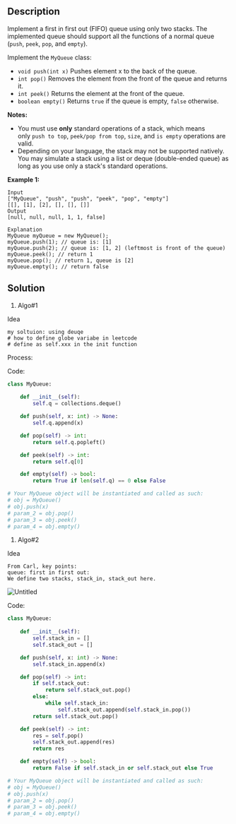 ## Description

     

Implement a first in first out (FIFO) queue using only two stacks. The implemented queue should support all the functions of a normal queue (`push`, `peek`, `pop`, and `empty`).

Implement the `MyQueue` class:

- `void push(int x)` Pushes element x to the back of the queue.
- `int pop()` Removes the element from the front of the queue and returns it.
- `int peek()` Returns the element at the front of the queue.
- `boolean empty()` Returns `true` if the queue is empty, `false` otherwise.

**Notes:**

- You must use **only** standard operations of a stack, which means only `push to top`, `peek/pop from top`, `size`, and `is empty` operations are valid.
- Depending on your language, the stack may not be supported natively. You may simulate a stack using a list or deque (double-ended queue) as long as you use only a stack's standard operations.

**Example 1:**

```
Input
["MyQueue", "push", "push", "peek", "pop", "empty"]
[[], [1], [2], [], [], []]
Output
[null, null, null, 1, 1, false]

Explanation
MyQueue myQueue = new MyQueue();
myQueue.push(1); // queue is: [1]
myQueue.push(2); // queue is: [1, 2] (leftmost is front of the queue)
myQueue.peek(); // return 1
myQueue.pop(); // return 1, queue is [2]
myQueue.empty(); // return false
```

## Solution

1. Algo#1

Idea

```
my soltuion: using deuqe
# how to define globe variabe in leetcode
# define as self.xxx in the init function     
```

Process:

Code:

```python
class MyQueue:
    
    def __init__(self):
        self.q = collections.deque()

    def push(self, x: int) -> None:
        self.q.append(x)

    def pop(self) -> int:
        return self.q.popleft()

    def peek(self) -> int:
        return self.q[0]

    def empty(self) -> bool:
        return True if len(self.q) == 0 else False

# Your MyQueue object will be instantiated and called as such:
# obj = MyQueue() 
# obj.push(x)
# param_2 = obj.pop()
# param_3 = obj.peek()
# param_4 = obj.empty()
```

1. Algo#2

Idea

```
From Carl, key points:
queue: first in first out:
We define two stacks, stack_in, stack_out here.     
```

![Untitled](https://s3-us-west-2.amazonaws.com/secure.notion-static.com/304b31fc-6ecb-4d4d-98d2-a5eb4bc4f3e1/Untitled.png)

Code:

```python
class MyQueue:
    
    def __init__(self):
        self.stack_in = []
        self.stack_out = []

    def push(self, x: int) -> None:
        self.stack_in.append(x)

    def pop(self) -> int:
        if self.stack_out:
            return self.stack_out.pop()
        else:        
            while self.stack_in:
                self.stack_out.append(self.stack_in.pop())
        return self.stack_out.pop()

    def peek(self) -> int:
        res = self.pop()
        self.stack_out.append(res)
        return res

    def empty(self) -> bool:
        return False if self.stack_in or self.stack_out else True

# Your MyQueue object will be instantiated and called as such:
# obj = MyQueue() 
# obj.push(x)
# param_2 = obj.pop()
# param_3 = obj.peek()
# param_4 = obj.empty()
```
